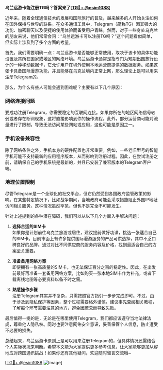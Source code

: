 **乌兰远游卡能注册TG吗？答案来了[[TG💪+ @esim1088](https://t.me/s/esim1088)]**

近年来，随着全球通信技术的发展和国际旅行的普及，越来越多的人开始关注如何在国外保持与世界的联系。在众多通讯工具中，Telegram（简称TG）因其强大的功能、加密聊天以及便捷的使用体验而备受用户青睐。然而，对于一些身处乌克兰的朋友来说，他们常常会问：“乌兰远游卡可以注册TG吗？”这个问题看似简单，但实际上涉及到了多个方面的考量。

首先，我们需要明确一点：乌兰远游卡是否能够正常使用，取决于该卡的具体功能设置及其所在国家或地区的网络环境。乌兰远游卡通常是指专门为短期出国旅行设计的一种移动数据卡，它允许用户在境外使用本地运营商提供的数据服务。如果这张卡具备国际漫游功能，并且能够在乌克兰境内正常上网，那么理论上是可以用来注册Telegram的。

那么，为什么有些人可能会遇到困难呢？主要有以下几个原因：

### 网络连接问题

要成功注册Telegram，你需要稳定的互联网连接。如果你所在的地区网络信号较弱或者存在断网现象，这将直接影响到你的操作流程。此外，部分运营商可能对流量进行了限制，导致无法访问某些网站或应用，这也可能是原因之一。

### 手机设备兼容性

除了网络条件之外，手机本身的硬件配置也非常重要。例如，一些老旧型号的智能手机可能不支持最新的应用程序版本，从而影响到注册过程。因此，在尝试注册之前，请确保自己的手机系统是最新的，并且已安装了兼容版本的Telegram客户端。

### 地理位置限制

尽管Telegram是一个全球化的社交平台，但它仍然受到各国政府监管政策的影响。在某些特定情况下，比如战争期间，当地政府可能会采取措施阻止外国IP地址访问相关服务。这种情况虽然罕见，但也不是完全不可能发生。

针对上述提到的各种潜在障碍，我们可以从以下几个方面入手解决问题：

1. **选择合适的SIM卡**  
   如果你是计划前往乌克兰旅游或居住，建议提前做好功课，挑选一张适合自己的SIM卡。目前市面上有许多提供国际漫游服务的产品可供选择，其中不乏口碑良好的品牌。通过对比不同供应商的服务内容及价格，找到最适合自己的方案至关重要。

2. **准备备用网络方案**  
   即便拥有一张高质量的SIM卡，也无法保证百分之百的稳定性。因此，在出发前最好再准备一套备用网络方案，比如购买一张本地SIM卡作为补充，或者下载离线地图等必要资料以备不时之需。

3. **熟悉操作步骤**  
   注册Telegram其实并不复杂，只需按照官方指引一步步完成即可。不过，由于涉及到隐私保护等因素，整个过程需要格外谨慎。建议事先查阅相关教程，了解每个环节需要注意的地方，避免因疏忽而导致失败。

最后值得一提的是，无论是在哪里使用Telegram，我们都应该遵守当地法律法规，尊重他人隐私权。同时也要注意网络安全意识，妥善保管个人信息，防止遭受不必要的损失。

总结起来，乌兰远游卡原则上是可以用来注册Telegram的，但具体情况还需结合个人实际状况来判断。希望本文能为大家提供更多参考信息，让大家能够更加从容地应对跨国通讯挑战！如果你还有其他疑问，欢迎随时留言交流哦~

[[TG💪+ @esim1088](https://t.me/s/esim1088) ![Image](https://i.postimg.cc/4NQfJmqS/Snipaste-2025-05-13-00-14-12.png)]